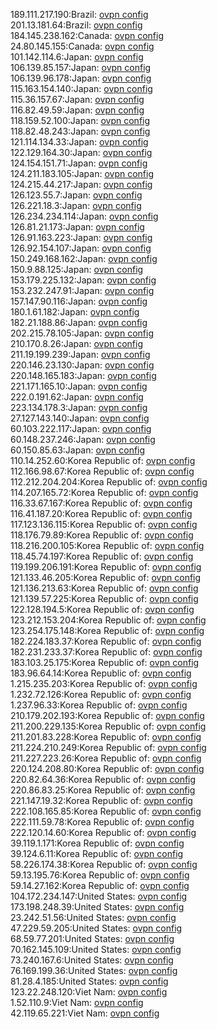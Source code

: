 189.111.217.190:Brazil: [ovpn config](vpn/189_111_217_190.ovpn)  
201.13.181.64:Brazil: [ovpn config](vpn/201_13_181_64.ovpn)  
184.145.238.162:Canada: [ovpn config](vpn/184_145_238_162.ovpn)  
24.80.145.155:Canada: [ovpn config](vpn/24_80_145_155.ovpn)  
101.142.114.6:Japan: [ovpn config](vpn/101_142_114_6.ovpn)  
106.139.85.157:Japan: [ovpn config](vpn/106_139_85_157.ovpn)  
106.139.96.178:Japan: [ovpn config](vpn/106_139_96_178.ovpn)  
115.163.154.140:Japan: [ovpn config](vpn/115_163_154_140.ovpn)  
115.36.157.67:Japan: [ovpn config](vpn/115_36_157_67.ovpn)  
116.82.49.59:Japan: [ovpn config](vpn/116_82_49_59.ovpn)  
118.159.52.100:Japan: [ovpn config](vpn/118_159_52_100.ovpn)  
118.82.48.243:Japan: [ovpn config](vpn/118_82_48_243.ovpn)  
121.114.134.33:Japan: [ovpn config](vpn/121_114_134_33.ovpn)  
122.129.164.30:Japan: [ovpn config](vpn/122_129_164_30.ovpn)  
124.154.151.71:Japan: [ovpn config](vpn/124_154_151_71.ovpn)  
124.211.183.105:Japan: [ovpn config](vpn/124_211_183_105.ovpn)  
124.215.44.217:Japan: [ovpn config](vpn/124_215_44_217.ovpn)  
126.123.55.7:Japan: [ovpn config](vpn/126_123_55_7.ovpn)  
126.221.18.3:Japan: [ovpn config](vpn/126_221_18_3.ovpn)  
126.234.234.114:Japan: [ovpn config](vpn/126_234_234_114.ovpn)  
126.81.21.173:Japan: [ovpn config](vpn/126_81_21_173.ovpn)  
126.91.163.223:Japan: [ovpn config](vpn/126_91_163_223.ovpn)  
126.92.154.107:Japan: [ovpn config](vpn/126_92_154_107.ovpn)  
150.249.168.162:Japan: [ovpn config](vpn/150_249_168_162.ovpn)  
150.9.88.125:Japan: [ovpn config](vpn/150_9_88_125.ovpn)  
153.179.225.132:Japan: [ovpn config](vpn/153_179_225_132.ovpn)  
153.232.247.91:Japan: [ovpn config](vpn/153_232_247_91.ovpn)  
157.147.90.116:Japan: [ovpn config](vpn/157_147_90_116.ovpn)  
180.1.61.182:Japan: [ovpn config](vpn/180_1_61_182.ovpn)  
182.21.188.86:Japan: [ovpn config](vpn/182_21_188_86.ovpn)  
202.215.78.105:Japan: [ovpn config](vpn/202_215_78_105.ovpn)  
210.170.8.26:Japan: [ovpn config](vpn/210_170_8_26.ovpn)  
211.19.199.239:Japan: [ovpn config](vpn/211_19_199_239.ovpn)  
220.146.23.130:Japan: [ovpn config](vpn/220_146_23_130.ovpn)  
220.148.165.183:Japan: [ovpn config](vpn/220_148_165_183.ovpn)  
221.171.165.10:Japan: [ovpn config](vpn/221_171_165_10.ovpn)  
222.0.191.62:Japan: [ovpn config](vpn/222_0_191_62.ovpn)  
223.134.178.3:Japan: [ovpn config](vpn/223_134_178_3.ovpn)  
27.127.143.140:Japan: [ovpn config](vpn/27_127_143_140.ovpn)  
60.103.222.117:Japan: [ovpn config](vpn/60_103_222_117.ovpn)  
60.148.237.246:Japan: [ovpn config](vpn/60_148_237_246.ovpn)  
60.150.85.63:Japan: [ovpn config](vpn/60_150_85_63.ovpn)  
110.14.252.60:Korea Republic of: [ovpn config](vpn/110_14_252_60.ovpn)  
112.166.98.67:Korea Republic of: [ovpn config](vpn/112_166_98_67.ovpn)  
112.212.204.204:Korea Republic of: [ovpn config](vpn/112_212_204_204.ovpn)  
114.207.165.72:Korea Republic of: [ovpn config](vpn/114_207_165_72.ovpn)  
116.33.67.167:Korea Republic of: [ovpn config](vpn/116_33_67_167.ovpn)  
116.41.187.20:Korea Republic of: [ovpn config](vpn/116_41_187_20.ovpn)  
117.123.136.115:Korea Republic of: [ovpn config](vpn/117_123_136_115.ovpn)  
118.176.79.89:Korea Republic of: [ovpn config](vpn/118_176_79_89.ovpn)  
118.216.200.105:Korea Republic of: [ovpn config](vpn/118_216_200_105.ovpn)  
118.45.74.197:Korea Republic of: [ovpn config](vpn/118_45_74_197.ovpn)  
119.199.206.191:Korea Republic of: [ovpn config](vpn/119_199_206_191.ovpn)  
121.133.46.205:Korea Republic of: [ovpn config](vpn/121_133_46_205.ovpn)  
121.136.213.63:Korea Republic of: [ovpn config](vpn/121_136_213_63.ovpn)  
121.139.57.225:Korea Republic of: [ovpn config](vpn/121_139_57_225.ovpn)  
122.128.194.5:Korea Republic of: [ovpn config](vpn/122_128_194_5.ovpn)  
123.212.153.204:Korea Republic of: [ovpn config](vpn/123_212_153_204.ovpn)  
123.254.175.148:Korea Republic of: [ovpn config](vpn/123_254_175_148.ovpn)  
182.224.183.37:Korea Republic of: [ovpn config](vpn/182_224_183_37.ovpn)  
182.231.233.37:Korea Republic of: [ovpn config](vpn/182_231_233_37.ovpn)  
183.103.25.175:Korea Republic of: [ovpn config](vpn/183_103_25_175.ovpn)  
183.96.64.14:Korea Republic of: [ovpn config](vpn/183_96_64_14.ovpn)  
1.215.235.203:Korea Republic of: [ovpn config](vpn/1_215_235_203.ovpn)  
1.232.72.126:Korea Republic of: [ovpn config](vpn/1_232_72_126.ovpn)  
1.237.96.33:Korea Republic of: [ovpn config](vpn/1_237_96_33.ovpn)  
210.179.202.193:Korea Republic of: [ovpn config](vpn/210_179_202_193.ovpn)  
211.200.229.135:Korea Republic of: [ovpn config](vpn/211_200_229_135.ovpn)  
211.201.83.228:Korea Republic of: [ovpn config](vpn/211_201_83_228.ovpn)  
211.224.210.249:Korea Republic of: [ovpn config](vpn/211_224_210_249.ovpn)  
211.227.223.26:Korea Republic of: [ovpn config](vpn/211_227_223_26.ovpn)  
220.124.208.80:Korea Republic of: [ovpn config](vpn/220_124_208_80.ovpn)  
220.82.64.36:Korea Republic of: [ovpn config](vpn/220_82_64_36.ovpn)  
220.86.83.25:Korea Republic of: [ovpn config](vpn/220_86_83_25.ovpn)  
221.147.19.32:Korea Republic of: [ovpn config](vpn/221_147_19_32.ovpn)  
222.108.165.85:Korea Republic of: [ovpn config](vpn/222_108_165_85.ovpn)  
222.111.59.78:Korea Republic of: [ovpn config](vpn/222_111_59_78.ovpn)  
222.120.14.60:Korea Republic of: [ovpn config](vpn/222_120_14_60.ovpn)  
39.119.1.171:Korea Republic of: [ovpn config](vpn/39_119_1_171.ovpn)  
39.124.6.11:Korea Republic of: [ovpn config](vpn/39_124_6_11.ovpn)  
58.226.174.38:Korea Republic of: [ovpn config](vpn/58_226_174_38.ovpn)  
59.13.195.76:Korea Republic of: [ovpn config](vpn/59_13_195_76.ovpn)  
59.14.27.162:Korea Republic of: [ovpn config](vpn/59_14_27_162.ovpn)  
104.172.234.147:United States: [ovpn config](vpn/104_172_234_147.ovpn)  
173.198.248.39:United States: [ovpn config](vpn/173_198_248_39.ovpn)  
23.242.51.56:United States: [ovpn config](vpn/23_242_51_56.ovpn)  
47.229.59.205:United States: [ovpn config](vpn/47_229_59_205.ovpn)  
68.59.77.201:United States: [ovpn config](vpn/68_59_77_201.ovpn)  
70.162.145.109:United States: [ovpn config](vpn/70_162_145_109.ovpn)  
73.240.167.6:United States: [ovpn config](vpn/73_240_167_6.ovpn)  
76.169.199.36:United States: [ovpn config](vpn/76_169_199_36.ovpn)  
81.28.4.185:United States: [ovpn config](vpn/81_28_4_185.ovpn)  
123.22.248.120:Viet Nam: [ovpn config](vpn/123_22_248_120.ovpn)  
1.52.110.9:Viet Nam: [ovpn config](vpn/1_52_110_9.ovpn)  
42.119.65.221:Viet Nam: [ovpn config](vpn/42_119_65_221.ovpn)  
